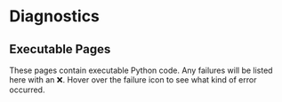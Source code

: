 # Diagnostics

## Executable Pages
These pages contain executable Python code. Any failures will be listed here with an ❌. Hover over the failure icon to see what kind of error occurred.

```{nb-exec-table}
```